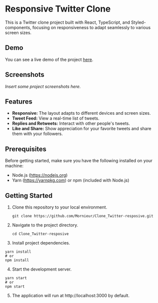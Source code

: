 # Responsive Twitter Clone

This is a Twitter clone project built with React, TypeScript, and Styled-components, focusing on responsiveness to adapt seamlessly to various screen sizes.

## Demo

You can see a live demo of the project [here](https://your-demo-link-here.com).

## Screenshots

_Insert some project screenshots here._

## Features

- **Responsive:** The layout adapts to different devices and screen sizes.
- **Tweet Feed:** View a real-time list of tweets.
- **Replies and Retweets:** Interact with other people's tweets.
- **Like and Share:** Show appreciation for your favorite tweets and share them with your followers.

## Prerequisites

Before getting started, make sure you have the following installed on your machine:

- Node.js (https://nodejs.org)
- Yarn (https://yarnpkg.com) or npm (included with Node.js)

## Getting Started

1. Clone this repository to your local environment.
   ```
   git clone https://github.com/Mornieur/Clone_Twitter-resposive.git
    ```
2. Navigate to the project directory.
     ```
    cd Clone_Twitter-resposive
    ```
3. Install project dependencies.
 ```
yarn install
# or
npm install
 ```
4. Start the development server.
  ```
yarn start
# or
npm start
```
5. The application will run at http://localhost:3000 by default.
